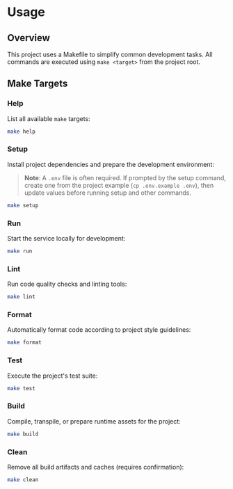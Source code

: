 # Usage

## Overview

This project uses a Makefile to simplify common development tasks. All commands are executed using `make <target>` from the project root.

## Make Targets

### Help

List all available `make` targets:

```bash
make help
```

### Setup

Install project dependencies and prepare the development environment:

> **Note**: A `.env` file is often required. If prompted by the setup command, create one from the project example (`cp .env.example .env`), then update values before running setup and other commands.

```bash
make setup
```

### Run

Start the service locally for development:

```bash
make run
```

### Lint

Run code quality checks and linting tools:

```bash
make lint
```

### Format

Automatically format code according to project style guidelines:

```bash
make format
```

### Test

Execute the project's test suite:

```bash
make test
```

### Build

Compile, transpile, or prepare runtime assets for the project:

```bash
make build
```

### Clean

Remove all build artifacts and caches (requires confirmation):

```bash
make clean
```
